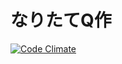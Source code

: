 # なりたてQ作

[![Code Climate](https://codeclimate.com/github/cigeek/naritate/badges/gpa.svg)](https://codeclimate.com/github/cigeek/naritate)
